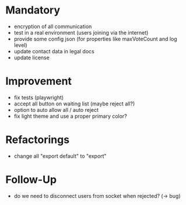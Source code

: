 # Mandatory

- encryption of all communication
- test in a real environment (users joining via the internet)
- provide some config json (for properties like maxVoteCount and log level)
- update contact data in legal docs
- update license

# Improvement

- fix tests (playwright)
- accept all button on waiting list (maybe reject all?)
- option to auto allow all / auto reject
- fix light theme and use a proper primary color?

# Refactorings

- change all "export default" to "export"

# Follow-Up

- do we need to disconnect users from socket when rejected? (-> bug)
